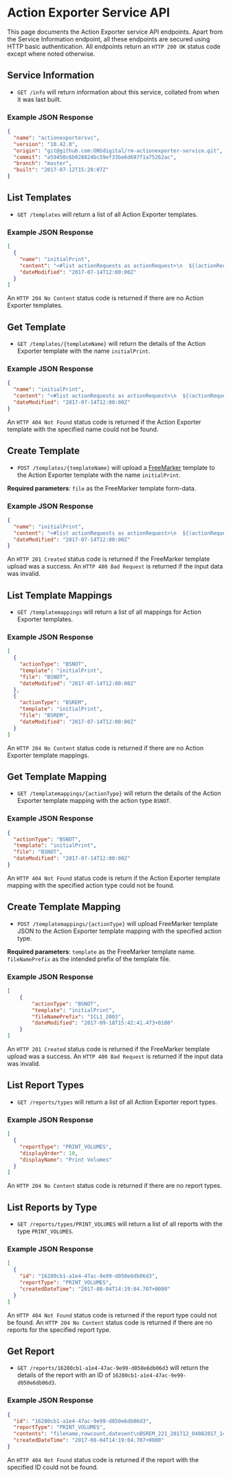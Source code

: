 # Action Exporter Service API
This page documents the Action Exporter service API endpoints. Apart from the Service Information endpoint, all these endpoints are secured using HTTP basic authentication. All endpoints return an `HTTP 200 OK` status code except where noted otherwise.

## Service Information
* `GET /info` will return information about this service, collated from when it was last built.

### Example JSON Response
```json
{
  "name": "actionexportersvc",
  "version": "10.42.0",
  "origin": "git@github.com:ONSdigital/rm-actionexporter-service.git",
  "commit": "a59450c6b028824bc59ef33be6d697f1a75262ac",
  "branch": "master",
  "built": "2017-07-12T15:20:07Z"
}
```

## List Templates
* `GET /templates` will return a list of all Action Exporter templates.

### Example JSON Response
```json
[
  {
    "name": "initialPrint",
    "content": "<#list actionRequests as actionRequest>\n  ${(actionRequest.address.sampleUnitRef)!}|${actionRequest.iac?trim}|${(actionRequest.contact.forename?trim)!}|${(actionRequest.contact.emailaddress)!}\n  </#list>",
    "dateModified": "2017-07-14T12:00:00Z"
  }
]
```

An `HTTP 204 No Content` status code is returned if there are no Action Exporter templates.

## Get Template
* `GET /templates/{templateName}` will return the details of the Action Exporter template with the name `initialPrint`.

### Example JSON Response
```json
{
  "name": "initialPrint",
  "content": "<#list actionRequests as actionRequest>\n  ${(actionRequest.address.sampleUnitRef)!}|${actionRequest.iac?trim}|${(actionRequest.contact.forename?trim)!}|${(actionRequest.contact.emailaddress)!}\n  </#list>",
  "dateModified": "2017-07-14T12:00:00Z"
}
```

An `HTTP 404 Not Found` status code is returned if the Action Exporter template with the specified name could not be found.

## Create Template
* `POST /templates/{templateName}` will upload a [FreeMarker](http://freemarker.org/) template to the Action Exporter template with the name `initialPrint`.

**Required parameters**: `file` as the FreeMarker template form-data.

### Example JSON Response
```json
{
  "name": "initialPrint",
  "content": "<#list actionRequests as actionRequest>\n  ${(actionRequest.address.sampleUnitRef)!}|${actionRequest.iac?trim}|${(actionRequest.contact.forename?trim)!}|${(actionRequest.contact.emailaddress)!}\n  </#list>",
  "dateModified": "2017-07-14T12:00:00Z"
}
```

An `HTTP 201 Created` status code is returned if the FreeMarker template upload was a success. An `HTTP 400 Bad Request` is returned if the input data was invalid.

## List Template Mappings
* `GET /templatemappings` will return a list of all mappings for Action Exporter templates.

### Example JSON Response
```json
[
  {
    "actionType": "BSNOT",
    "template": "initialPrint",
    "file": "BSNOT",
    "dateModified": "2017-07-14T12:00:00Z"
  },
  {
    "actionType": "BSREM",
    "template": "initialPrint",
    "file": "BSREM",
    "dateModified": "2017-07-14T12:00:00Z"
  }
]
```

An `HTTP 204 No Content` status code is returned if there are no Action Exporter template mappings.

## Get Template Mapping
* `GET /templatemappings/{actionType}` will return the details of the Action Exporter template mapping with the action type `BSNOT`.

### Example JSON Response
```json
{
  "actionType": "BSNOT",
  "template": "initialPrint",
  "file": "BSNOT",
  "dateModified": "2017-07-14T12:00:00Z"
}
```

An `HTTP 404 Not Found` status code is return if the Action Exporter template mapping with the specified action type could not be found.

## Create Template Mapping
* `POST /templatemappings/{actionType}` will upload FreeMarker template JSON to the Action Exporter template mapping with the specified action type.

**Required parameters**: `template` as the FreeMarker template name. `fileNamePrefix` as the intended prefix of the template file.

### Example JSON Response
```json
[
    {
        "actionType": "BSNOT",
        "template": "initialPrint",
        "fileNamePrefix": "ICL1_2003",
        "dateModified": "2017-09-18T15:42:41.473+0100"
    }
]
```

An `HTTP 201 Created` status code is returned if the FreeMarker template upload was a success. An `HTTP 400 Bad Request` is returned if the input data was invalid.

## List Report Types
* `GET /reports/types` will return a list of all Action Exporter report types.

### Example JSON Response
```json
[
  {
    "reportType": "PRINT_VOLUMES",
    "displayOrder": 10,
    "displayName": "Print Volumes"
  }
]
```

An `HTTP 204 No Content` status code is returned if there are no report types.

## List Reports by Type
* `GET /reports/types/PRINT_VOLUMES` will return a list of all reports with the type `PRINT_VOLUMES`.

### Example JSON Response
```json
[
  {
    "id": "16280cb1-a1e4-47ac-9e99-d050e6db06d3",
    "reportType": "PRINT_VOLUMES",
    "createdDateTime": "2017-08-04T14:19:04.707+0000"
  }
]
```

An `HTTP 404 Not Found` status code is returned if the report type could not be found. An `HTTP 204 No Content` status code is returned if there are no reports for the specified report type.

## Get Report
* `GET /reports/16280cb1-a1e4-47ac-9e99-d050e6db06d3` will return the details of the report with an ID of `16280cb1-a1e4-47ac-9e99-d050e6db06d3`.

### Example JSON Response
```json
{
  "id": "16280cb1-a1e4-47ac-9e99-d050e6db06d3",
  "reportType": "PRINT_VOLUMES",
  "contents": "filename,rowcount,datesent\nBSREM_221_201712_04082017_1411.csv,799,2017-08-04 14:15:25.686+00\nBSNOT_221_201712_04082017_1411.csv,399,2017-08-04 14:17:53.093+00\nBSREM_221_201711_04082017_1417.csv,100,2017-08-04 14:18:00.908+00\nBSNOT_221_201711_04082017_1417.csv,50,2017-08-04 14:18:10.514+00\nBSREM_221_201710_04082017_1418.csv,101,2017-08-04 14:18:19.205+00\nBSNOT_221_201710_04082017_1418.csv,51,2017-08-04 14:19:02.281+00",
  "createdDateTime": "2017-08-04T14:19:04.707+0000"
}
```

An `HTTP 404 Not Found` status code is returned if the report with the specified ID could not be found.

